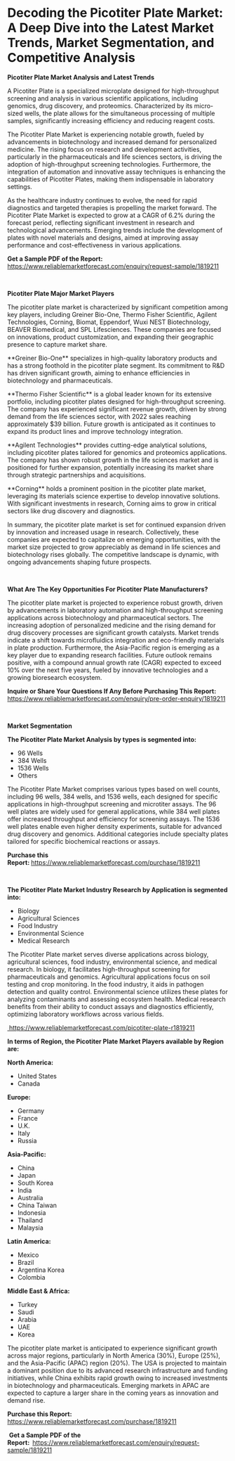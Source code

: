 <p><h1>Decoding the Picotiter Plate Market: A Deep Dive into the Latest Market Trends, Market Segmentation, and Competitive Analysis</h1></p><p><strong>Picotiter Plate Market Analysis and Latest Trends</strong></p>
<p><p>A Picotiter Plate is a specialized microplate designed for high-throughput screening and analysis in various scientific applications, including genomics, drug discovery, and proteomics. Characterized by its micro-sized wells, the plate allows for the simultaneous processing of multiple samples, significantly increasing efficiency and reducing reagent costs.</p><p>The Picotiter Plate Market is experiencing notable growth, fueled by advancements in biotechnology and increased demand for personalized medicine. The rising focus on research and development activities, particularly in the pharmaceuticals and life sciences sectors, is driving the adoption of high-throughput screening technologies. Furthermore, the integration of automation and innovative assay techniques is enhancing the capabilities of Picotiter Plates, making them indispensable in laboratory settings.</p><p>As the healthcare industry continues to evolve, the need for rapid diagnostics and targeted therapies is propelling the market forward. The Picotiter Plate Market is expected to grow at a CAGR of 6.2% during the forecast period, reflecting significant investment in research and technological advancements. Emerging trends include the development of plates with novel materials and designs, aimed at improving assay performance and cost-effectiveness in various applications.</p></p>
<p><strong>Get a Sample PDF of the Report:&nbsp;</strong> <a href="https://www.reliablemarketforecast.com/enquiry/request-sample/1819211?utm_campaign=3094&utm_medium=2&utm_source=Github&utm_content=ia&utm_term=13042025&utm_id=picotiter-plate">https://www.reliablemarketforecast.com/enquiry/request-sample/1819211</a></p>
<p>&nbsp;</p>
<p><strong>Picotiter Plate Major Market Players</strong></p>
<p><p>The picotiter plate market is characterized by significant competition among key players, including Greiner Bio-One, Thermo Fisher Scientific, Agilent Technologies, Corning, Biomat, Eppendorf, Wuxi NEST Biotechnology, BEAVER Biomedical, and SPL Lifesciences. These companies are focused on innovations, product customization, and expanding their geographic presence to capture market share.</p><p>**Greiner Bio-One** specializes in high-quality laboratory products and has a strong foothold in the picotiter plate segment. Its commitment to R&D has driven significant growth, aiming to enhance efficiencies in biotechnology and pharmaceuticals.</p><p>**Thermo Fisher Scientific** is a global leader known for its extensive portfolio, including picotiter plates designed for high-throughput screening. The company has experienced significant revenue growth, driven by strong demand from the life sciences sector, with 2022 sales reaching approximately $39 billion. Future growth is anticipated as it continues to expand its product lines and improve technology integration.</p><p>**Agilent Technologies** provides cutting-edge analytical solutions, including picotiter plates tailored for genomics and proteomics applications. The company has shown robust growth in the life sciences market and is positioned for further expansion, potentially increasing its market share through strategic partnerships and acquisitions.</p><p>**Corning** holds a prominent position in the picotiter plate market, leveraging its materials science expertise to develop innovative solutions. With significant investments in research, Corning aims to grow in critical sectors like drug discovery and diagnostics.</p><p>In summary, the picotiter plate market is set for continued expansion driven by innovation and increased usage in research. Collectively, these companies are expected to capitalize on emerging opportunities, with the market size projected to grow appreciably as demand in life sciences and biotechnology rises globally. The competitive landscape is dynamic, with ongoing advancements shaping future prospects.</p></p>
<p>&nbsp;</p>
<p><strong>What Are The Key Opportunities For Picotiter Plate Manufacturers?</strong></p>
<p><p>The picotiter plate market is projected to experience robust growth, driven by advancements in laboratory automation and high-throughput screening applications across biotechnology and pharmaceutical sectors. The increasing adoption of personalized medicine and the rising demand for drug discovery processes are significant growth catalysts. Market trends indicate a shift towards microfluidics integration and eco-friendly materials in plate production. Furthermore, the Asia-Pacific region is emerging as a key player due to expanding research facilities. Future outlook remains positive, with a compound annual growth rate (CAGR) expected to exceed 10% over the next five years, fueled by innovative technologies and a growing bioresearch ecosystem.</p></p>
<p><strong>Inquire or Share Your Questions If Any Before Purchasing This Report:</strong> <a href="https://www.reliablemarketforecast.com/enquiry/pre-order-enquiry/1819211?utm_campaign=3094&utm_medium=2&utm_source=Github&utm_content=ia&utm_term=13042025&utm_id=picotiter-plate">https://www.reliablemarketforecast.com/enquiry/pre-order-enquiry/1819211</a></p>
<p>&nbsp;</p>
<p><strong>Market Segmentation</strong></p>
<p><strong>The Picotiter Plate Market Analysis by types is segmented into:</strong></p>
<p><ul><li>96 Wells</li><li>384 Wells</li><li>1536 Wells</li><li>Others</li></ul></p>
<p><p>The Picotiter Plate Market comprises various types based on well counts, including 96 wells, 384 wells, and 1536 wells, each designed for specific applications in high-throughput screening and microtiter assays. The 96 well plates are widely used for general applications, while 384 well plates offer increased throughput and efficiency for screening assays. The 1536 well plates enable even higher density experiments, suitable for advanced drug discovery and genomics. Additional categories include specialty plates tailored for specific biochemical reactions or assays.</p></p>
<p><strong>Purchase this Report:&nbsp;</strong><a href="https://www.reliablemarketforecast.com/purchase/1819211?utm_campaign=3094&utm_medium=2&utm_source=Github&utm_content=ia&utm_term=13042025&utm_id=picotiter-plate">https://www.reliablemarketforecast.com/purchase/1819211</a></p>
<p>&nbsp;</p>
<p><strong>The Picotiter Plate Market Industry Research by Application is segmented into:</strong></p>
<p><ul><li>Biology</li><li>Agricultural Sciences</li><li>Food Industry</li><li>Environmental Science</li><li>Medical Research</li></ul></p>
<p><p>The Picotiter Plate market serves diverse applications across biology, agricultural sciences, food industry, environmental science, and medical research. In biology, it facilitates high-throughput screening for pharmaceuticals and genomics. Agricultural applications focus on soil testing and crop monitoring. In the food industry, it aids in pathogen detection and quality control. Environmental science utilizes these plates for analyzing contaminants and assessing ecosystem health. Medical research benefits from their ability to conduct assays and diagnostics efficiently, optimizing laboratory workflows across various fields.</p></p>
<p><a href="https://www.reliablemarketforecast.com/picotiter-plate-r1819211?utm_campaign=3094&utm_medium=2&utm_source=Github&utm_content=ia&utm_term=13042025&utm_id=picotiter-plate">&nbsp;https://www.reliablemarketforecast.com/picotiter-plate-r1819211</a></p>
<p><strong>In terms of Region, the Picotiter Plate Market Players available by Region are:</strong></p>
<p>
    <p> <strong> North America: </strong>
        <ul>
            <li>United States</li>
            <li>Canada</li>
        </ul>
        </p> 
    <p> <strong> Europe: </strong>
        <ul>
            <li>Germany</li>
            <li>France</li>
            <li>U.K.</li>
            <li>Italy</li>
            <li>Russia</li>
        </ul>
        </p> 
    <p> <strong> Asia-Pacific: </strong>
        <ul>
            <li>China</li>
            <li>Japan</li>
            <li>South Korea</li>
            <li>India</li>
            <li>Australia</li>
            <li>China Taiwan</li>
            <li>Indonesia</li>
            <li>Thailand</li>
            <li>Malaysia</li>
        </ul>
        </p> 
    <p> <strong> Latin America: </strong>
        <ul>
            <li>Mexico</li>
            <li>Brazil</li>
            <li>Argentina Korea</li>
            <li>Colombia</li>
        </ul>
        </p> 
    <p> <strong> Middle East & Africa: </strong>
        <ul>
            <li>Turkey</li>
            <li>Saudi</li>
            <li>Arabia</li>
            <li>UAE</li>
            <li>Korea</li>
        </ul>
    </p>
    </p>
<p><p>The picotiter plate market is anticipated to experience significant growth across major regions, particularly in North America (30%), Europe (25%), and the Asia-Pacific (APAC) region (20%). The USA is projected to maintain a dominant position due to its advanced research infrastructure and funding initiatives, while China exhibits rapid growth owing to increased investments in biotechnology and pharmaceuticals. Emerging markets in APAC are expected to capture a larger share in the coming years as innovation and demand rise.</p></p>
<p><strong>Purchase this Report: </strong><a href="https://www.reliablemarketforecast.com/purchase/1819211?utm_campaign=3094&utm_medium=2&utm_source=Github&utm_content=ia&utm_term=13042025&utm_id=picotiter-plate">https://www.reliablemarketforecast.com/purchase/1819211</a></p>
<p>&nbsp;<strong>Get a Sample PDF of the Report:&nbsp;&nbsp;</strong><a href="https://www.reliablemarketforecast.com/enquiry/request-sample/1819211?utm_campaign=3094&utm_medium=2&utm_source=Github&utm_content=ia&utm_term=13042025&utm_id=picotiter-plate">https://www.reliablemarketforecast.com/enquiry/request-sample/1819211</a></p>
<p><strong></strong></p>
<p><p></p><p></p><p></p></p>
